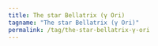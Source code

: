 ```yaml
---
title: The star Bellatrix (γ Ori)
tagname: "The star Bellatrix (γ Ori)"
permalink: /tag/the-star-bellatrix-γ-ori
---
```

